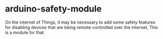 # arduino-safety-module
On the internet of Things, it may be necessary to add some safety features for disabling devices that are being remote-controlled over the internet, This is a module for that.
